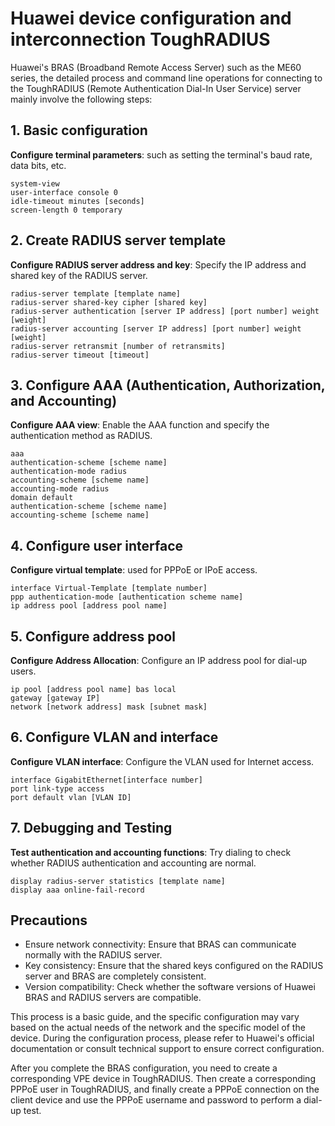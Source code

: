 # Huawei device configuration and interconnection ToughRADIUS

Huawei's BRAS (Broadband Remote Access Server) such as the ME60 series, the detailed process and command line operations for connecting to the ToughRADIUS (Remote Authentication Dial-In User Service) server mainly involve the following steps:

## 1. Basic configuration

**Configure terminal parameters**: such as setting the terminal's baud rate, data bits, etc.

  ```
  system-view
  user-interface console 0
  idle-timeout minutes [seconds]
  screen-length 0 temporary
  ```
  
## 2. Create RADIUS server template

**Configure RADIUS server address and key**: Specify the IP address and shared key of the RADIUS server.

  ```
  radius-server template [template name]
  radius-server shared-key cipher [shared key]
  radius-server authentication [server IP address] [port number] weight [weight]
  radius-server accounting [server IP address] [port number] weight [weight]
  radius-server retransmit [number of retransmits]
  radius-server timeout [timeout]
  ```

## 3. Configure AAA (Authentication, Authorization, and Accounting)

**Configure AAA view**: Enable the AAA function and specify the authentication method as RADIUS.

  ```
  aaa
  authentication-scheme [scheme name]
  authentication-mode radius
  accounting-scheme [scheme name]
  accounting-mode radius
  domain default
  authentication-scheme [scheme name]
  accounting-scheme [scheme name]
  ```

## 4. Configure user interface

**Configure virtual template**: used for PPPoE or IPoE access.

  ```
  interface Virtual-Template [template number]
  ppp authentication-mode [authentication scheme name]
  ip address pool [address pool name]
  ```

## 5. Configure address pool

**Configure Address Allocation**: Configure an IP address pool for dial-up users.

  ```
  ip pool [address pool name] bas local
  gateway [gateway IP]
  network [network address] mask [subnet mask]
  ```

## 6. Configure VLAN and interface

**Configure VLAN interface**: Configure the VLAN used for Internet access.

  ```
  interface GigabitEthernet[interface number]
  port link-type access
  port default vlan [VLAN ID]
  ```

## 7. Debugging and Testing

**Test authentication and accounting functions**: Try dialing to check whether RADIUS authentication and accounting are normal.

  ```
  display radius-server statistics [template name]
  display aaa online-fail-record
  ```

## Precautions

- Ensure network connectivity: Ensure that BRAS can communicate normally with the RADIUS server.
- Key consistency: Ensure that the shared keys configured on the RADIUS server and BRAS are completely consistent.
- Version compatibility: Check whether the software versions of Huawei BRAS and RADIUS servers are compatible.

This process is a basic guide, and the specific configuration may vary based on the actual needs of the network and the specific model of the device. During the configuration process, please refer to Huawei's official documentation or consult technical support to ensure correct configuration.

After you complete the BRAS configuration, you need to create a corresponding VPE device in ToughRADIUS.
Then create a corresponding PPPoE user in ToughRADIUS, and finally create a PPPoE connection on the client device and use the PPPoE username and password to perform a dial-up test.